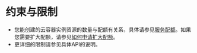 # 约束与限制<a name="cci_02_2004"></a>

-   您能创建的云容器实例资源的数量与配额有关系，具体请参见[服务配额](https://console.huaweicloud.com/console/?refrence=quota#/quota)。如果您需要扩大配额，请参见[如何申请扩大配额](https://support.huaweicloud.com/usermanual-iaas/zh-cn_topic_0040259342.html)。
-   更详细的限制请参见具体API的说明。

